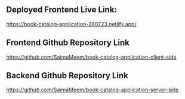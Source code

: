 ## Deployed Frontend Live Link:

https://book-catalog-application-280723.netlify.app/

## Frontend Github Repository Link

https://github.com/SaimaMeem/book-catalog-application-client-side

## Backend Github Repository Link

https://github.com/SaimaMeem/book-catalog-application-server-side
